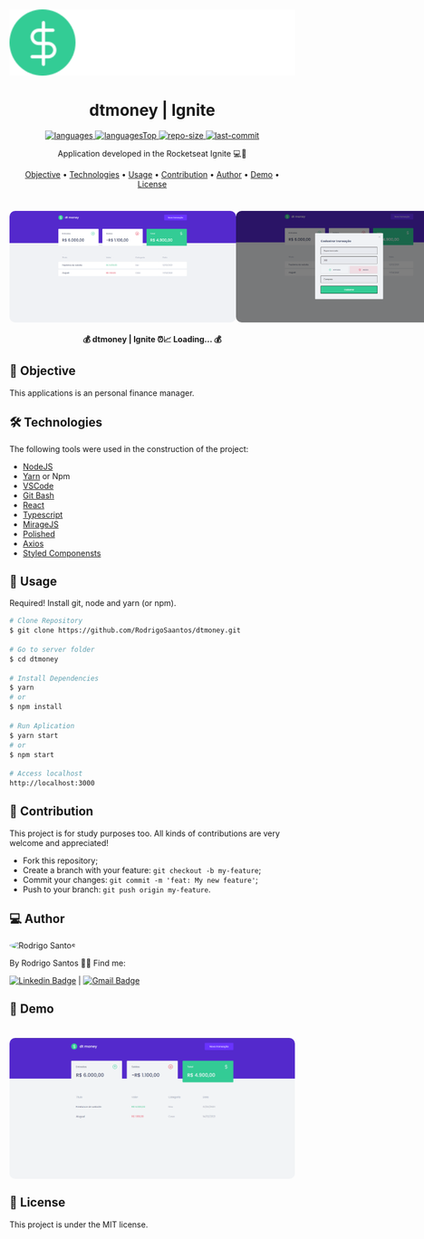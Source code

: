 <h2 align="center">
  <img alt="dtmoney" title="#dtmoney" src="src/assets/logo.svg" width="600"/>
</h2>

<h1 align="center">
    dtmoney | Ignite
</h1>

<div align="center">

  <a href="">
    <img src="https://img.shields.io/github/languages/count/RodrigoSaantos/dtmoney.svg?color=%33cc95" alt="languages" >
  </a>

  <a href="">
    <img src="https://img.shields.io/github/languages/top/RodrigoSaantos/dtmoney.svg?color=%33cc95" alt="languagesTop" >
  </a>

  <a href="">
    <img src="https://img.shields.io/github/repo-size/RodrigoSaantos/dtmoney.svg?color=%33cc95" alt="repo-size" >
  </a>

  <a href="">
    <img src="https://img.shields.io/github/last-commit/RodrigoSaantos/dtmoney.svg?color=%33cc95" alt="last-commit" >
  </a>

</div>

<p align="center"> Application developed in the Rocketseat Ignite 💻🚀 </p>

<p align="center">
 <a href="#objective">Objective</a> •
 <a href="#technologies">Technologies</a> •
 <a href="#usage">Usage</a> •
 <a href="#contribution">Contribution</a> •
 <a href="#author">Author</a> •
 <a href="#demo">Demo</a> •
 <a href="#license">License</a>
</p>

<h1 align="center">
  <div style="display: flex; flex-direction: row;">
    <img width="400" style="border-radius: 10px" height="auto" alt="home" title="Home" src="public/assets/home.png" />
    <img width="400" style="border-radius: 10px" height="auto" alt="modal" title="Modal" src="public/assets/modal.png" />
  <div>
</h1>

<h4 align="center">
	💰 dtmoney | Ignite ⏰📈 Loading...  💰
</h4>

<h2 id="objective" > 🎯 Objective </h2>

This applications is an personal finance manager.

<h2 id="technologies"> 🛠 Technologies </h2>

The following tools were used in the construction of the project:

- [NodeJS](https://nodejs.org/en/)
- [Yarn](https://yarnpkg.com) or Npm
- [VSCode](https://code.visualstudio.com)
- [Git Bash](https://gitforwindows.org/)
- [React](https://pt-br.reactjs.org/)
- [Typescript](https://www.typescriptlang.org/)
- [MirageJS](https://miragejs.com/)
- [Polished](https://polished.js.org/)
- [Axios](https://github.com/axios/axios)
- [Styled Componensts](https://styled-components.com/)

<h2 id="usage" > 👷 Usage </h2>

Required! Install git, node and yarn (or npm).

```bash
# Clone Repository
$ git clone https://github.com/RodrigoSaantos/dtmoney.git

# Go to server folder
$ cd dtmoney

# Install Dependencies
$ yarn
# or
$ npm install

# Run Aplication
$ yarn start
# or
$ npm start

# Access localhost
http://localhost:3000
```

<h2 id="contribution"> 🤝 Contribution </h2>

This project is for study purposes too. All kinds of contributions are very welcome and appreciated!

- Fork this repository;
- Create a branch with your feature: `git checkout -b my-feature`;
- Commit your changes: `git commit -m 'feat: My new feature'`;
- Push to your branch: `git push origin my-feature`.

<h2 id="author"> 💻 Author </h2>

<img style="border-radius: 50%;" src="https://github.com/RodrigoSaantos.png" width="100px;" alt="Rodrigo Santos"/>

By Rodrigo Santos 👋🏽 Find me:

[![Linkedin Badge](https://img.shields.io/badge/-RodrigoSantos-blue?style=flat-square&logo=Linkedin&logoColor=white&link=https://www.linkedin.com/in/rodrigo-dos-santos-silva-637225156/)](https://www.linkedin.com/in/rodrigo-dos-santos-silva-637225156/)
|
[![Gmail Badge](https://img.shields.io/badge/-contato.rodrigosaantos@gmail.com-c14438?style=flat-square&logo=Gmail&logoColor=white&link=mailto:contato.rodrigosaantos@gmail.com)](mailto:contato.rodrigosaantos@gmail.com)

<h2 id="demo"> 🎌 Demo </h2>

<h1 align="center">
  <div style="display: flex; flex-direction: row;">
    <img width="900" style="border-radius: 10px" height="auto" alt="demo" title="demo" src="public/assets/demo.gif" />
  <div>
</h1>

<h2 id="license"> 📝 License </h2>

This project is under the MIT license.
